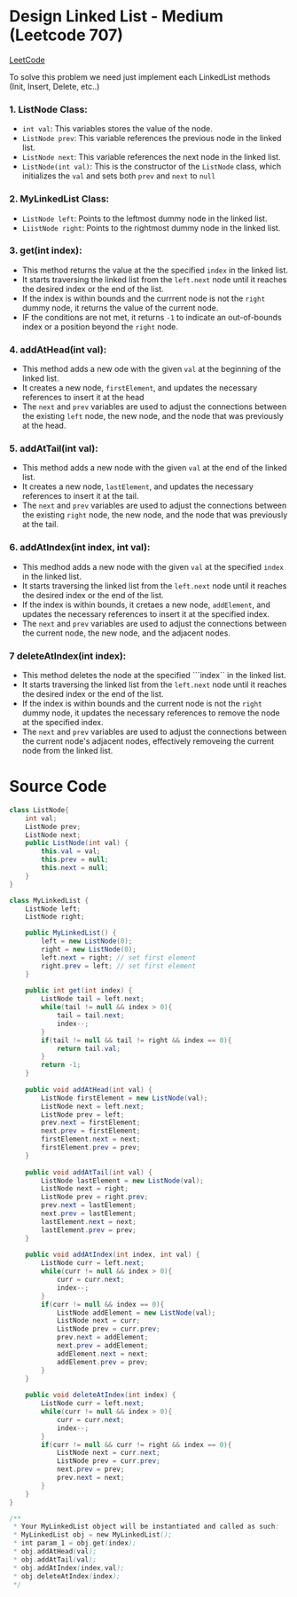 # Design Linked List - Medium (Leetcode 707)

<a href="https://leetcode.com/problems/design-linked-list/">LeetCode</a>

To solve this problem we need just implement each LinkedList methods (Init, Insert, Delete, etc..)

### 1. ListNode Class:
* ```int val```: This variables stores the value of the node.
* ```ListNode prev```: This variable references the previous node in the linked list.
* ```ListNode next```: This variable references the next node in the linked list.
* ```ListNode(int val)```: This is the constructor of the ```ListNode``` class, which initializes the ```val``` and sets both ```prev``` and ```next``` to ```null```


### 2. MyLinkedList Class:
* ```ListNode left```: Points to the leftmost dummy node in the linked list.
* ```LiistNode right```: Points to the rightmost dummy node in the linked list.

### 3. get(int index):
* This method returns the value at the the specified ```index``` in the linked list.
* It starts traversing the linked list from the ```left.next``` node until it reaches the desired index or the end of the list.
* If the index is within bounds and the currrent node is not the ```right``` dummy node, it returns the value of the current node.
* IF the conditions are not met, it returns ```-1``` to indicate an out-of-bounds index or a position beyond the ```right``` node.

### 4. addAtHead(int val):
* This method adds a new ode with the given ```val``` at the beginning of the linked list.
* It creates a new node, ```firstElement```, and updates the necessary references to insert it at the head
* The ```next``` and ```prev``` variables are used to adjust the connections between the existing ```left``` node, the new node, and the node that was previously at the head.
  
### 5. addAtTail(int val):
* This method adds a new node with the given ```val``` at the end of the linked list.
* It creates a new node, ```lastElement```, and updates the necessary references to insert it at the tail.
* The ```next``` and ```prev``` variables are used to adjust the connections between the existing ```right``` node, the new node, and the node that was previously at the tail.
  

### 6. addAtIndex(int index, int val):
* This medhod adds a new node with the given ```val``` at the specified ```index``` in the linked list.
* It starts traversing the linked list from the ```left.next``` node until it reaches the desired index or the end of the list.
* If the index is within bounds, it cretaes a new node, ```addElement```, and updates the necessary references to insert it at the specified index.
* The ```next``` and ```prev``` variables are used to adjust the connections between the current node, the new node, and the adjacent nodes.

### 7 deleteAtIndex(int index):
* This method deletes the node at the specified ```index`` in the linked list.
* It starts traversing the linked list from the ```left.next``` node until it reaches the desired index or the end of the list.
* If the index is within bounds and the current node is not the ```right``` dummy node, it updates the necessary references to remove the node at the specified index.
* The ```next``` and ```prev``` variables are used to adjust the connections between the current node's adjacent nodes, effectively removeing the current node from the linked list.

# Source Code

```java
class ListNode{
    int val;
    ListNode prev;
    ListNode next;
    public ListNode(int val) {
        this.val = val;
        this.prev = null;
        this.next = null;
    }
}

class MyLinkedList {
    ListNode left;
    ListNode right;

    public MyLinkedList() {
        left = new ListNode(0);
        right = new ListNode(0);
        left.next = right; // set first element
        right.prev = left; // set first element
    }
    
    public int get(int index) {
        ListNode tail = left.next; 
        while(tail != null && index > 0){
            tail = tail.next;
            index--;
        }
        if(tail != null && tail != right && index == 0){
            return tail.val;
        }
        return -1;
    }
    
    public void addAtHead(int val) {
        ListNode firstElement = new ListNode(val);
        ListNode next = left.next;
        ListNode prev = left;
        prev.next = firstElement;
        next.prev = firstElement;
        firstElement.next = next;
        firstElement.prev = prev;
    }
    
    public void addAtTail(int val) {
        ListNode lastElement = new ListNode(val);
        ListNode next = right;
        ListNode prev = right.prev;
        prev.next = lastElement;
        next.prev = lastElement;
        lastElement.next = next;
        lastElement.prev = prev;
    }
    
    public void addAtIndex(int index, int val) {
        ListNode curr = left.next;
        while(curr != null && index > 0){
            curr = curr.next;
            index--;
        }
        if(curr != null && index == 0){
            ListNode addElement = new ListNode(val);
            ListNode next = curr;
            ListNode prev = curr.prev;
            prev.next = addElement;
            next.prev = addElement;
            addElement.next = next;
            addElement.prev = prev;
        }
    }
    
    public void deleteAtIndex(int index) {
        ListNode curr = left.next;
        while(curr != null && index > 0){
            curr = curr.next;
            index--;
        }
        if(curr != null && curr != right && index == 0){
            ListNode next = curr.next;
            ListNode prev = curr.prev;
            next.prev = prev;
            prev.next = next;
        }
    }
}

/**
 * Your MyLinkedList object will be instantiated and called as such:
 * MyLinkedList obj = new MyLinkedList();
 * int param_1 = obj.get(index);
 * obj.addAtHead(val);
 * obj.addAtTail(val);
 * obj.addAtIndex(index,val);
 * obj.deleteAtIndex(index);
 */
```